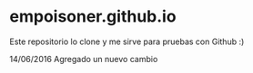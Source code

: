 # empoisoner.github.io


Este repositorio lo clone y me sirve para pruebas con Github :)


14/06/2016 Agregado un nuevo cambio